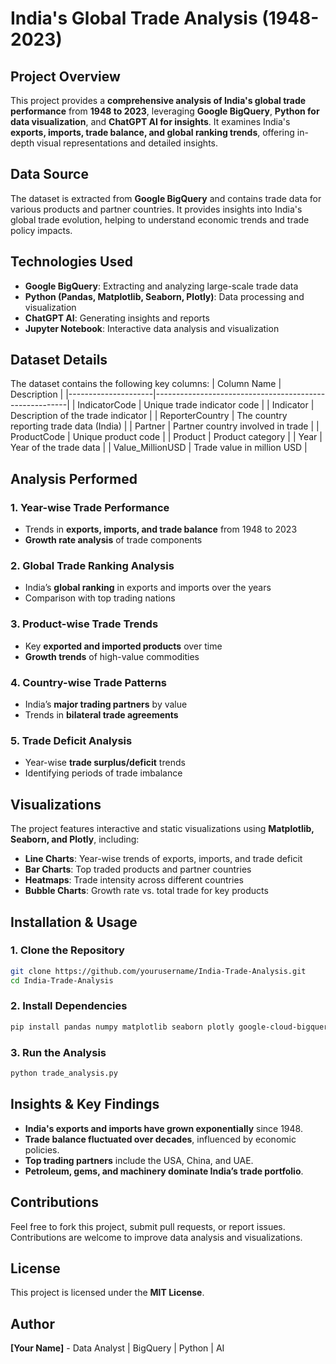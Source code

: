 # India's Global Trade Analysis (1948-2023)

## Project Overview
This project provides a **comprehensive analysis of India's global trade performance** from **1948 to 2023**, leveraging **Google BigQuery**, **Python for data visualization**, and **ChatGPT AI for insights**. It examines India's **exports, imports, trade balance, and global ranking trends**, offering in-depth visual representations and detailed insights.

## Data Source
The dataset is extracted from **Google BigQuery** and contains trade data for various products and partner countries. It provides insights into India's global trade evolution, helping to understand economic trends and trade policy impacts.

## Technologies Used
- **Google BigQuery**: Extracting and analyzing large-scale trade data
- **Python (Pandas, Matplotlib, Seaborn, Plotly)**: Data processing and visualization
- **ChatGPT AI**: Generating insights and reports
- **Jupyter Notebook**: Interactive data analysis and visualization

## Dataset Details
The dataset contains the following key columns:
| Column Name         | Description                                            |
|---------------------|--------------------------------------------------------|
| IndicatorCode       | Unique trade indicator code                            |
| Indicator          | Description of the trade indicator                     |
| ReporterCountry    | The country reporting trade data (India)               |
| Partner           | Partner country involved in trade                       |
| ProductCode        | Unique product code                                    |
| Product           | Product category                                       |
| Year              | Year of the trade data                                  |
| Value_MillionUSD  | Trade value in million USD                             |

## Analysis Performed
### 1. **Year-wise Trade Performance**
- Trends in **exports, imports, and trade balance** from 1948 to 2023
- **Growth rate analysis** of trade components

### 2. **Global Trade Ranking Analysis**
- India’s **global ranking** in exports and imports over the years
- Comparison with top trading nations

### 3. **Product-wise Trade Trends**
- Key **exported and imported products** over time
- **Growth trends** of high-value commodities

### 4. **Country-wise Trade Patterns**
- India’s **major trading partners** by value
- Trends in **bilateral trade agreements**

### 5. **Trade Deficit Analysis**
- Year-wise **trade surplus/deficit** trends
- Identifying periods of trade imbalance

## Visualizations
The project features interactive and static visualizations using **Matplotlib, Seaborn, and Plotly**, including:
- **Line Charts**: Year-wise trends of exports, imports, and trade deficit
- **Bar Charts**: Top traded products and partner countries
- **Heatmaps**: Trade intensity across different countries
- **Bubble Charts**: Growth rate vs. total trade for key products

## Installation & Usage
### 1. Clone the Repository
```bash
git clone https://github.com/yourusername/India-Trade-Analysis.git
cd India-Trade-Analysis
```
### 2. Install Dependencies
```bash
pip install pandas numpy matplotlib seaborn plotly google-cloud-bigquery
```
### 3. Run the Analysis
```bash
python trade_analysis.py
```

## Insights & Key Findings
- **India's exports and imports have grown exponentially** since 1948.
- **Trade balance fluctuated over decades**, influenced by economic policies.
- **Top trading partners** include the USA, China, and UAE.
- **Petroleum, gems, and machinery dominate India’s trade portfolio**.

## Contributions
Feel free to fork this project, submit pull requests, or report issues. Contributions are welcome to improve data analysis and visualizations.

## License
This project is licensed under the **MIT License**.

## Author
**[Your Name]** - Data Analyst | BigQuery | Python | AI

